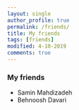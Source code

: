 ```yaml
---
layout: single
author_profile: true
permalink: /friends/
title: My friends
tags: [friends]
modified: 4-10-2019
comments: true
---
```


### My friends
* Samin Mahdizadeh
* Behnoosh Davari



